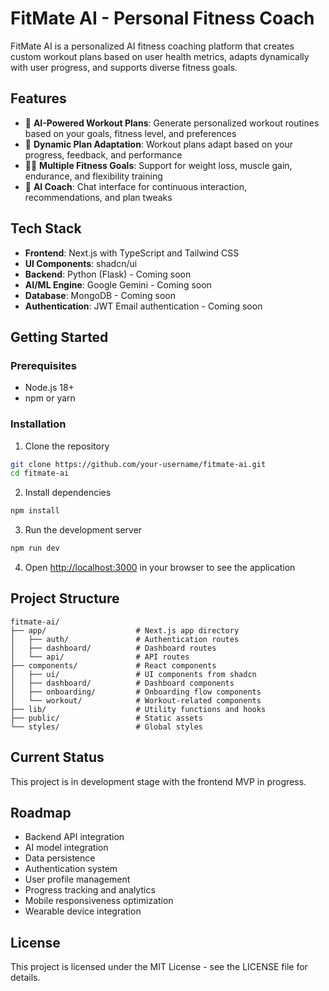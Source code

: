 # FitMate AI - Personal Fitness Coach

FitMate AI is a personalized AI fitness coaching platform that creates custom workout plans based on user health metrics, adapts dynamically with user progress, and supports diverse fitness goals.

## Features

- 🧠 **AI-Powered Workout Plans**: Generate personalized workout routines based on your goals, fitness level, and preferences
- 🔄 **Dynamic Plan Adaptation**: Workout plans adapt based on your progress, feedback, and performance
- 🏋️‍♀️ **Multiple Fitness Goals**: Support for weight loss, muscle gain, endurance, and flexibility training
- 💬 **AI Coach**: Chat interface for continuous interaction, recommendations, and plan tweaks

## Tech Stack

- **Frontend**: Next.js with TypeScript and Tailwind CSS
- **UI Components**: shadcn/ui
- **Backend**: Python (Flask) - Coming soon
- **AI/ML Engine**: Google Gemini - Coming soon
- **Database**: MongoDB - Coming soon
- **Authentication**: JWT Email authentication - Coming soon

## Getting Started

### Prerequisites

- Node.js 18+ 
- npm or yarn

### Installation

1. Clone the repository
```bash
git clone https://github.com/your-username/fitmate-ai.git
cd fitmate-ai
```

2. Install dependencies
```bash
npm install
```

3. Run the development server
```bash
npm run dev
```

4. Open [http://localhost:3000](http://localhost:3000) in your browser to see the application

## Project Structure

```
fitmate-ai/
├── app/                    # Next.js app directory
│   ├── auth/               # Authentication routes
│   ├── dashboard/          # Dashboard routes
│   └── api/                # API routes
├── components/             # React components
│   ├── ui/                 # UI components from shadcn
│   ├── dashboard/          # Dashboard components
│   ├── onboarding/         # Onboarding flow components
│   └── workout/            # Workout-related components
├── lib/                    # Utility functions and hooks
├── public/                 # Static assets
└── styles/                 # Global styles
```

## Current Status

This project is in development stage with the frontend MVP in progress.

## Roadmap

- Backend API integration
- AI model integration
- Data persistence
- Authentication system
- User profile management
- Progress tracking and analytics
- Mobile responsiveness optimization
- Wearable device integration

## License

This project is licensed under the MIT License - see the LICENSE file for details.
